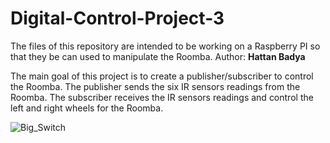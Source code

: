 # Digital-Control-Project-3
The files of this repository are intended to be working on a Raspberry PI so that they be can used to manipulate the Roomba.
Author: **Hattan Badya**

The main goal of this project is to create a publisher/subscriber to control the Roomba.
The publisher sends the six IR sensors readings from the Roomba.
The subscriber receives the IR sensors readings and control the left and right wheels for the Roomba.
 
![Big_Switch](https://github.com/tuf76885/Digital-Control/blob/master/Block_Pictures/BigSwitch.png)

